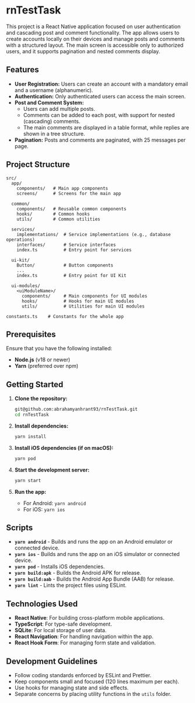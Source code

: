# rnTestTask

This project is a React Native application focused on user authentication and cascading post and comment functionality. The app allows users to create accounts locally on their devices and manage posts and comments with a structured layout. The main screen is accessible only to authorized users, and it supports pagination and nested comments display.

## Features

- **User Registration:** Users can create an account with a mandatory email and a username (alphanumeric).
- **Authentication:** Only authenticated users can access the main screen.
- **Post and Comment System:**
  - Users can add multiple posts.
  - Comments can be added to each post, with support for nested (cascading) comments.
  - The main comments are displayed in a table format, while replies are shown in a tree structure.
- **Pagination:** Posts and comments are paginated, with 25 messages per page.

## Project Structure

```plaintext
src/
  app/
    components/   # Main app components
    screens/      # Screens for the main app

  common/
    components/   # Reusable common components
    hooks/        # Common hooks
    utils/        # Common utilities

  services/
    implementations/  # Service implementations (e.g., database operations)
    interfaces/       # Service interfaces
    index.ts          # Entry point for services

  ui-kit/
    Button/           # Button components
    ...
    index.ts          # Entry point for UI Kit

  ui-modules/
    <uiModuleName>/
      components/     # Main components for UI modules
      hooks/          # Hooks for main UI modules
      utils/          # Utilities for main UI modules

constants.ts    # Constants for the whole app
```

## Prerequisites

Ensure that you have the following installed:

- **Node.js** (v18 or newer)
- **Yarn** (preferred over npm)

## Getting Started

1. **Clone the repository:**

   ```bash
   git@github.com:abrahamyanhrant93/rnTestTask.git
   cd rnTestTask
   ```

2. **Install dependencies:**

   ```bash
   yarn install
   ```

3. **Install iOS dependencies (if on macOS):**

   ```bash
   yarn pod
   ```

4. **Start the development server:**

   ```bash
   yarn start
   ```

5. **Run the app:**

   - For Android: `yarn android`
   - For iOS: `yarn ios`

## Scripts

- **`yarn android`** - Builds and runs the app on an Android emulator or connected device.
- **`yarn ios`** - Builds and runs the app on an iOS simulator or connected device.
- **`yarn pod`** - Installs iOS dependencies.
- **`yarn build:apk`** - Builds the Android APK for release.
- **`yarn build:aab`** - Builds the Android App Bundle (AAB) for release.
- **`yarn lint`** - Lints the project files using ESLint.

## Technologies Used

- **React Native**: For building cross-platform mobile applications.
- **TypeScript**: For type-safe development.
- **SQLite**: For local storage of user data.
- **React Navigation**: For handling navigation within the app.
- **React Hook Form**: For managing form state and validation.

## Development Guidelines

- Follow coding standards enforced by ESLint and Prettier.
- Keep components small and focused (120 lines maximum per each).
- Use hooks for managing state and side effects.
- Separate concerns by placing utility functions in the `utils` folder.

